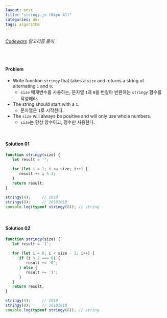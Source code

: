 ```yaml
---
layout: post
title: "stringy.js (8kyu 41)"
categories: dev
tags: algorithm
---
```


###### [Codewars](https://www.codewars.com) 알고리즘 풀이

<br>

#### Problem

- Write function `stringy` that takes a `size` and returns a string of alternating `1` and `0`.
  - `size` 매개변수를 사용하는, 문자열 `1`과 `0`을 번갈아 반환하는 `stringy` 함수를 작성해라.
- The string should start with a `1`.
  - 문자열은 `1`로 시작한다.
- The `size` will always be positive and will only use whole numbers.
  - `size`는 항상 양수이고, 정수만 사용한다.

<br>

#### Solution 01

```js
function stringy(size) {
   let result = '';
   
   for (let i = 1; i <= size; i++) {
      result += i % 2;
   }
   return result;
}

stringy(4);		// 1010
stringy(8);		// 10101010
console.log(typeof stringy(8));	// string
```

<br>

#### Solution 02

```js
function stringy(size) {
   let result = '1';
   
   for (let i = 0; i < size - 1; i++) {
      if (i % 2 === 0) {
         result += '0';
      } else {
         result += '1';
      }
   }
   return result;
}

stringy(4);		// 1010
stringy(8);		// 10101010
console.log(typeof stringy(8));	// string
```

<br>